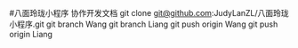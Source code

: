 #八面玲珑小程序
协作开发文档
git clone git@github.com:JudyLanZL/八面玲珑小程序.git
git branch Wang
git branch Liang
git push origin Wang
git push origin Liang

